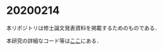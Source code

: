 # 20200214

本リポジトリは修士論文発表資料を掲載するためのものである．  
 
本研究の詳細なコード等は[ここ](https://github.com/dafuyafu/curve_resolution)にある．